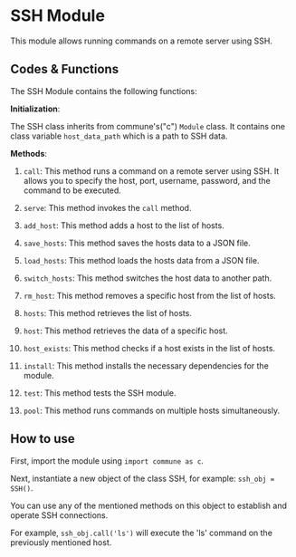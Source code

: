 # SSH Module

This module allows running commands on a remote server using SSH.

## Codes & Functions

The SSH Module contains the following functions:

**Initialization**:  

The SSH class inherits from commune's("c") `Module` class. It contains one class variable `host_data_path` which is a path to SSH data.

**Methods**:  

1. `call`: This method runs a command on a remote server using SSH. It allows you to specify the host, port, username, password, and the command to be executed.

2. `serve`: This method invokes the `call` method.

3. `add_host`: This method adds a host to the list of hosts.

4. `save_hosts`: This method saves the hosts data to a JSON file.

5. `load_hosts`: This method loads the hosts data from a JSON file.

6. `switch_hosts`: This method switches the host data to another path.

7. `rm_host`: This method removes a specific host from the list of hosts.

8. `hosts`: This method retrieves the list of hosts.

9. `host`: This method retrieves the data of a specific host.

10. `host_exists`: This method checks if a host exists in the list of hosts.

11. `install`: This method installs the necessary dependencies for the module.

12. `test`: This method tests the SSH module.

13. `pool`: This method runs commands on multiple hosts simultaneously.

## How to use

First, import the module using `import commune as c`.

Next, instantiate a new object of the class SSH, for example: `ssh_obj = SSH()`.

You can use any of the mentioned methods on this object to establish and operate SSH connections. 

For example, `ssh_obj.call('ls')` will execute the 'ls' command on the previously mentioned host.
